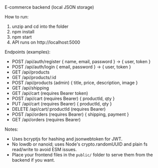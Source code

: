 E-commerce backend (local JSON storage)

How to run:
1. unzip and cd into the folder
2. npm install
3. npm start
4. API runs on http://localhost:5000

Endpoints (examples):
- POST /api/auth/register    { name, email, password } -> { user, token }
- POST /api/auth/login       { email, password } -> { user, token }
- GET  /api/products
- GET  /api/products/:id
- POST /api/products         (admin) { title, price, description, image }
- GET  /api/shipping
- GET  /api/cart             (requires Bearer token)
- POST /api/cart             (requires Bearer) { productId, qty }
- PUT  /api/cart             (requires Bearer) { productId, qty }
- DELETE /api/cart/:productId (requires Bearer)
- POST /api/orders           (requires Bearer) { shipping, payment }
- GET  /api/orders           (requires Bearer)

Notes:
- Uses bcryptjs for hashing and jsonwebtoken for JWT.
- No lowdb or nanoid; uses Node's crypto.randomUUID and plain fs read/write to avoid ESM issues.
- Place your frontend files in the `public/` folder to serve them from the backend if you want.
